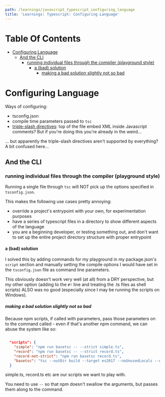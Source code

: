 ```yaml
---
path: /learnings/javascript_typescript_configuring_language
title: 'Learnings: Typescript: Configuring Language'
---
```

# Table Of Contents

<!-- toc -->

- [Configuring Language](#configuring-language)
  * [And the CLI](#and-the-cli)
    + [running individual files through the compiler (playground style)](#running-individual-files-through-the-compiler-playground-style)
      - [a (bad) solution](#a-bad-solution)
        * [making a bad solution slightly not so bad](#making-a-bad-solution-slightly-not-so-bad)

<!-- tocstop -->

# Configuring Language

Ways of configuring:

  * tsconfig.json
  * compile time parameters passed to `tsc`
  * [triple-slash directives](https://www.typescriptlang.org/docs/handbook/triple-slash-directives.html): top of the file embed XML inside Javascript comments? But if you're doing this you're already in the weird...

... but apparently the triple-slash directives aren't supported by everything? A bit confused here...

## And the CLI

### running individual files through the compiler (playground style)

Running a single file through `tsc` will NOT pick up the options specified in `tsconfig.json`.

This makes the following use cases pretty annoying:

  * override a project's entrypoint with your own, for experimentation purposes
  * have a series of typescript files in a directory to show different aspects of the language
  * you are a beginning developer, or testing something out, and don't want to set up the entire project directory structure with proper entrypoint

#### a (bad) solution

I solved this by adding commands for my playground in my package.json's `script` section and manually setting the compile options I would have set in the `tsconfig.json` file as command line parameters.

This obviously doesn't work very well (at all) from a DRY perspective, but my other option (adding to the `#!` line and treating the .ts files as shell scripts) ALSO was no good (especially since I may be running the scripts on Windows).

##### making a bad solution slightly not so bad

Because npm scripts, if called with parameters, pass those parameters on to the command called - even if that's another npm command, we can abuse the system like so:

```json

  "scripts": {
    "simple": "npm run basetsc -- --strict simple.ts",
    "record": "npm run basetsc -- --strict record.ts",
    "record-not-strict": "npm run basetsc record.ts",
    "basetsc": "tsc --outDir build --target es2017 --noUnusedLocals --noUnusedParameters --noImplicitReturns"
  }
```

simple.ts, record.ts etc are our scripts we want to play with.

You need to use `--` so that npm doesn't swallow the arguments, but passes them along to the command.
